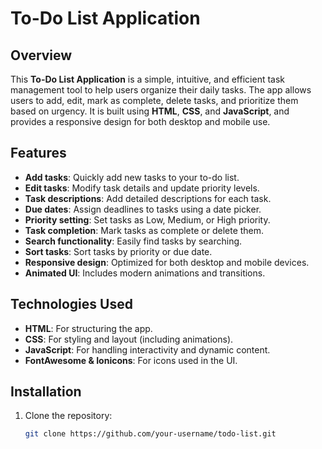 # To-Do List Application

## Overview

This **To-Do List Application** is a simple, intuitive, and efficient task management tool to help users organize their daily tasks. The app allows users to add, edit, mark as complete, delete tasks, and prioritize them based on urgency. It is built using **HTML**, **CSS**, and **JavaScript**, and provides a responsive design for both desktop and mobile use.

## Features

- **Add tasks**: Quickly add new tasks to your to-do list.
- **Edit tasks**: Modify task details and update priority levels.
- **Task descriptions**: Add detailed descriptions for each task.
- **Due dates**: Assign deadlines to tasks using a date picker.
- **Priority setting**: Set tasks as Low, Medium, or High priority.
- **Task completion**: Mark tasks as complete or delete them.
- **Search functionality**: Easily find tasks by searching.
- **Sort tasks**: Sort tasks by priority or due date.
- **Responsive design**: Optimized for both desktop and mobile devices.
- **Animated UI**: Includes modern animations and transitions.


## Technologies Used

- **HTML**: For structuring the app.
- **CSS**: For styling and layout (including animations).
- **JavaScript**: For handling interactivity and dynamic content.
- **FontAwesome & Ionicons**: For icons used in the UI.

## Installation

1. Clone the repository:

   ```bash
   git clone https://github.com/your-username/todo-list.git
